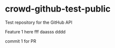 # crowd-github-test-public
Test repository for the GitHub API


Feature 1 here
fff
daasss
dddd

commit 1 for PR
